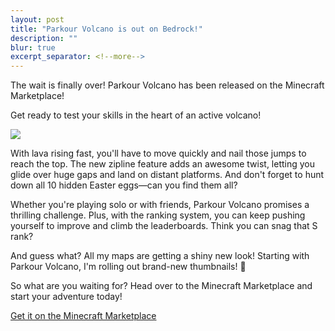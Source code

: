 ```yaml
---
layout: post
title: "Parkour Volcano is out on Bedrock!"
description: ""
blur: true
excerpt_separator: <!--more-->
---
```


The wait is finally over! Parkour Volcano has been released on the Minecraft Marketplace!

Get ready to test your skills in the heart of an active volcano!
<!--more-->

<p class="text-center">
<img src="{{site.baseurl}}/media{{page.url}}/boom.gif" class="max-w-96 rounded-lg">
</p>

With lava rising fast, you'll have to move quickly and nail those jumps to reach the top. The new zipline feature adds an awesome twist, letting you glide over huge gaps and land on distant platforms. And don't forget to hunt down all 10 hidden Easter eggs—can you find them all?

Whether you're playing solo or with friends, Parkour Volcano promises a thrilling challenge. Plus, with the ranking system, you can keep pushing yourself to improve and climb the leaderboards. Think you can snag that S rank?

And guess what? All my maps are getting a shiny new look! Starting with Parkour Volcano, I'm rolling out brand-new thumbnails! 🤩

So what are you waiting for? Head over to the Minecraft Marketplace and start your adventure today!

<a type="button" href="https://www.minecraft.net/en-us/marketplace/pdp?id=e45f4e64-85b7-430d-9cac-49075c1760d5" class="btn btn-success downloadbtn">Get it on the Minecraft Marketplace</a>